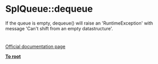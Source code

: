 # SplQueue::dequeue



If the queue is empty, dequeue() will raise an &apos;RuntimeException&apos; with message &apos;Can&apos;t shift from an empty datastructure&apos;.  

#

[Official documentation page](https://www.php.net/manual/en/splqueue.dequeue.php)

**[To root](/README.md)**